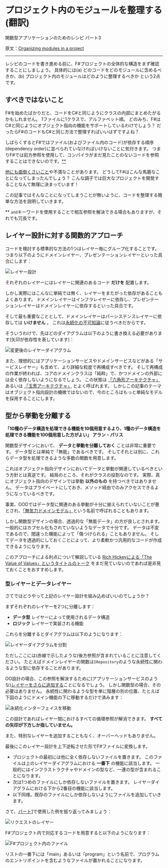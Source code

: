 # プロジェクト内のモジュールを整理する(翻訳) #
関数型アプリケーションのためのレシピ パート3

原文：[Organizing modules in a project][link01]

- - - - - - - - - - - - - - - - - - - - - - - - - - - - - - 

レシピのコードを書き進める前に、F#プロジェクトの全体的な構造をまず確認することにしましょう。
具体的には(a) どのコードをどのモジュールに含めるべきか、(b) プロジェクト内のモジュールはどのように整理するべきか という2点です。

## すべきではないこと ##

F#を始めたばかりだと、コードをC#と同じようにクラスの内部にまとめたがるかもしれません。
1ファイルに1クラスで、アルファベット順。
どのみち、F#はC#と同じようにオブジェクト指向の機能をサポートしているわけでしょう？
だったらF#のコードもC#と同じ方法で整理すればいいはずですよね？

しばらくするとF#ではファイル(およびファイル内のコード)が依存する順序(dependency order)に並べられていなければいけないことに気付きます。
つまりF#では前方参照を使用して、コンパイラがまだ見たことのないコードを参照することはできないのです。[**](#note01)

[他にも面倒くさいこと][link02]や不満なことがあります。
どうしてF#はこんな馬鹿なことになってしまったんでしょう？
こんな調子では巨大なプロジェクトを開発することなんて無理に決まっています！

この記事ではそんなことになってしまうことが無いように、コードを整理する簡単な方法を説明していきます。

<a name="note01">**</a>
``and``キーワードを使用することで相互参照を解決できる場合もありますが、それでも冗長です。

## レイヤー設計に対する関数的アプローチ ##

コードを検討する標準的な方法の1つはレイヤー毎にグループ化することです。
つまり以下のようにドメインレイヤー、プレゼンテーションレイヤーといった具合にします：

![レイヤー設計][img01]

それぞれのレイヤーにはレイヤーに関連のあるコード **だけを** 配置します。

しかし実際にはこんなに単純では無く、レイヤーをまたがった依存があることもよくあります。
ドメインレイヤーはインフラレイヤーに依存し、プレゼンテーションレイヤーはドメインレイヤーに依存するといった具合です。

そして最も重要なこととして、ドメインレイヤーはパーシステンスレイヤーに依存しては **いけません** 。
これは[永続化の不可知論][link03]に従うべきだからです。

そういうわけで、先ほどのダイアグラムは以下のように書き換える必要があります(矢印が依存性を表しています)：

![変更後のレイヤーダイアグラム][img02]

また、理想的にはアプリケーションサービスやドメインサービスなどがある「サービスレイヤー」も含めて、より詳細な粒度で再構成すべきです。
そして再構成の作業が終われば、コアのドメインクラスは「純粋」で、かつドメインの外部には全く依存しないようになるでしょう。
この状態は [「六角形アーキテクチャ」][link04] あるいは [「玉葱アーキテクチャ」][link05] とよく呼ばれます。
しかしこの記事のテーマはオブジェクト指向設計の機微ではないので、今のところはもっと単純なモデルを採用することにします。

## 型から挙動を分離する ##

**「10種のデータ構造を処理できる機能を10個用意するより、1種のデータ構造を処理できる機能を100個用意した方がよい」 アラン・パリス**

関数型デザインにおいて、 **データと挙動を分離しておく** ことは非常に重要です。
データ型とは単純で「無能」であるべきです。
そしてそれとは別に、これらデータ型を処理できるような多数の関数を用意します。

これはオブジェクト指向デザインにおいてデータと挙動が関連しているべきという方針とは真逆です。
結局のところ、それがクラスの役割なのです。
実際、真にオブジェクト指向のデザインでは挙動 **以外のもの** を持つべきではありません。
データはプライベートにしておき、メソッド経由でのみアクセスできるようになっているべきです。

事実、OODではデータ型に関連のある挙動が十分に揃えられていないことが悪とされ、[「無気力ドメインモデル」][link06]という名前で呼ばれることもあります。

しかし関数型デザインの場合、透過的な「無能データ」の方が良しとされます。
一般的にはカプセル化もされていないようなデータで十分です。
データは不変であるので、間違った機能によって「傷つけられる」こともありません。
そしてデータを透過的にしておくことによって、より柔軟かつ汎用的なコードが作成できるようになります。

このアプローチによる利点について解説している [Rich Hickeyによる「The Value of Values」というタイトルのトーク][link07] をまだ見ていないのであれば是非見ておくことをおすすめします。

### 型レイヤーとデータレイヤー ###

さてではどうやって上記のレイヤー設計を組み込めばいいのでしょうか？

まずそれぞれのレイヤーを2つに分離します：

* **データ型** レイヤーによって使用されるデータ構造
* **ロジック** レイヤーで実装される機能

これらを分離するとダイアグラムは以下のようになります：

![レイヤーダイアグラムを分割][img03]

ただしここには(赤線で示したような)後方参照が含まれていることに注意してください。
たとえばドメインレイヤーの関数は``IRepository``のような永続性に関わるような型に依存することがあります。

OO設計の場合、この参照を解決するために(アプリケーションサービスのような)[レイヤーをさらに追加する][link07]ことになるでしょう。
しかし関数型の場合、その必要はありません。
永続性に関わるような型を単に階層の別の位置、たとえば下図のようにドメイン機能の下に移動するだけで済みます：

![永続化インターフェイスを移動][img04]

この設計であればレイヤー間におけるすべての循環参照が解消できます。
 **すべての矢印が下方しか指していません。**

また、特別なレイヤーを追加することもなく、オーバーヘッドもありません。

最後にこのレイヤー設計を上下逆転させた形でF#ファイルに変換します。

* プロジェクトの最初には他に全く依存しないファイルを置きます。
  このファイルは上のレイヤーダイアグラムにおける **一番下** の機能に該当します。
  一般的にはインフラストラクチャやドメインの型など、一連の型が含まれることになります。
* 次は1つめのファイルにしか依存しないファイルを置きます。
  レイヤーダイアグラムにおける下から2番目の機能に該当します。
* 以下同様。既存のファイルにしか依存しないようにファイルを追加していきます。

さて、[パート1][link08]で使用した例を振り返ってみましょう：

![リクエストのレイヤー][img05]

F#プロジェクト内で対応するコードを用意すると以下のようになります：

![F#プロジェクト内のファイル][img06]

リストの一番下には「main」あるいは「program」という名前で、プログラムのエントリポイントを含むようなファイルが置かれることになります。



[link01]: http://fsharpforfunandprofit.com/posts/recipe-part3/ "Organizing modules in a project"
[link02]: http://www.sturmnet.org/blog/2008/05/20/f-compiler-considered-too-linear "F# compiler considered too linear"
[link03]: http://stackoverflow.com/questions/905498/what-are-the-benefits-of-persistence-ignorance "What are the benefits of Persistence Ignorance?"
[link04]: http://alistair.cockburn.us/Hexagonal+architecture "Hexagonal architecture"
[link05]: http://jeffreypalermo.com/blog/the-onion-architecture-part-1/ "Onion architecture"
[link06]: http://www.martinfowler.com/bliki/AnemicDomainModel.html "AnemicDomainModel"
[link07]: http://c2.com/cgi/wiki?OneMoreLevelOfIndirection "One More Level Of Indirection"
[link08]: How%20to%20design%20and%20code%20a%20complete%20program.md "How to design and code a complete program"

[img01]: img/03-01.png
[img02]: img/03-02.png
[img03]: img/03-03.png
[img04]: img/03-04.png
[img05]: img/01-01.png
[img06]: img/03-05.png
